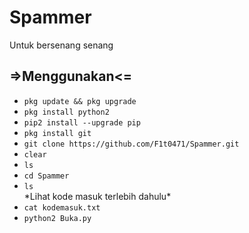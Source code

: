 # Spammer
Untuk bersenang senang
<h2> =>Menggunakan<= </h2>
<ul>
<li><code>pkg update && pkg upgrade</code></li>
<li><code>pkg install python2</code></li>
<li><code>pip2 install --upgrade pip</code></li>
<li><code>pkg install git</code></li>
<li><code>git clone https://github.com/F1t0471/Spammer.git</code></li>
<li><code>clear</code></li>
<li><code>ls</code></li>
<li><code>cd Spammer</code></li>
<li><code>ls</code></li>
*Lihat kode masuk terlebih dahulu*
<li><code>cat kodemasuk.txt</code></li>
<li><code>python2 Buka.py</code></li>
</ul>
<br />
<br />
